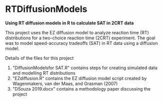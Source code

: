 # RTDiffusionModels
<b> Using RT diffusion models in R to calculate SAT in 2CRT data </b> 

This project uses the EZ diffusion model to analyze reaction time (RT) distributions for a two-choice reaction time (2CRT) experiment. 
The goal was to model speed-accuracy tradeoffs (SAT) in RT data using a diffusion model.

Details of the files for this project
1. "DiffusionModelsfor SAT.R" contains steps for creating simulated data and modelling RT distributions
2. "EZdiffusion.R" contains the EZ diffusion model script created by Wagenmakers, van der Maas, and Grasman (2007)
3. "DSouza 2019.docx" contains a methodology paper discussing the project
